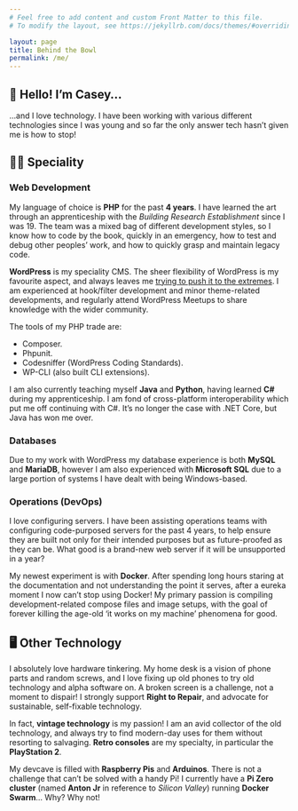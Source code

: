 ```yaml
---
# Feel free to add content and custom Front Matter to this file.
# To modify the layout, see https://jekyllrb.com/docs/themes/#overriding-theme-defaults

layout: page
title: Behind the Bowl
permalink: /me/
---
```

## 👋 Hello! I’m Casey…
…and I love technology. I have been working with various different technologies since I was young and so far the only answer tech hasn’t given me is how to stop!

## 🧑‍💻 Speciality
### Web Development
My language of choice is **PHP** for the past **4 years**. I have learned the art through an apprenticeship with the *Building Research Establishment* since I was 19. The team was a mixed bag of different development styles, so I know how to code by the book, quickly in an emergency, how to test and debug other peoples’ work, and how to quickly grasp and maintain legacy code.

**WordPress** is my speciality CMS. The sheer flexibility of WordPress is my favourite aspect, and always leaves me [trying to push it to the extremes](https://www.soupbowl.io/kebabble/). I am experienced at hook/filter development and minor theme-related developments, and regularly attend WordPress Meetups to share knowledge with the wider community.

The tools of my PHP trade are:
* Composer.
* Phpunit.
* Codesniffer (WordPress Coding Standards).
* WP-CLI (also built CLI extensions).

I am also currently teaching myself **Java** and **Python**, having learned **C#** during my apprenticeship. I am fond of cross-platform interoperability which put me off continuing with C#. It’s no longer the case with .NET Core, but Java has won me over.

### Databases
Due to my work with WordPress my database experience is both **MySQL** and **MariaDB**, however I am also experienced with **Microsoft SQL** due to a large portion of systems I have dealt with being Windows-based.

### Operations (DevOps)
I love configuring servers. I have been assisting operations teams with configuring code-purposed servers for the past 4 years, to help ensure they are built not only for their intended purposes but as future-proofed as they can be. What good is a brand-new web server if it will be unsupported in a year?

My newest experiment is with **Docker**. After spending long hours staring at the documentation and not understanding the point it serves, after a eureka moment I now can’t stop using Docker! My primary passion is compiling development-related compose files and image setups, with the goal of forever killing the age-old ‘it works on my machine’ phenomena for good.

## 🖥️ Other Technology
I absolutely love hardware tinkering. My home desk is a vision of phone parts and random screws, and I love fixing up old phones to try old technology and alpha software on. A broken screen is a challenge, not a moment to dispair! I strongly support **Right to Repair**, and advocate for sustainable, self-fixable technology.

In fact, **vintage technology** is my passion! I am an avid collector of the old technology, and always try to find modern-day uses for them without resorting to salvaging. **Retro consoles** are my specialty, in particular the **PlayStation 2**.

My devcave is filled with **Raspberry Pis** and **Arduinos**. There is not a challenge that can’t be solved with a handy Pi! I currently have a **Pi Zero cluster** (named **Anton Jr** in reference to *Silicon Valley*) running **Docker Swarm**… Why? Why not!
